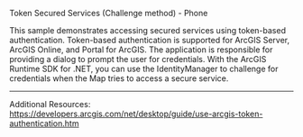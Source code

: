 Token Secured Services (Challenge method) - Phone

This sample demonstrates accessing secured services using token-based authentication. Token-based authentication is supported for ArcGIS Server, ArcGIS Online, and Portal for ArcGIS. The application is responsible for providing a dialog to prompt the user for credentials. With the ArcGIS Runtime SDK for .NET, you can use the IdentityManager to challenge for credentials when the Map tries to access a secure service.

--------------------

Additional Resources:
https://developers.arcgis.com/net/desktop/guide/use-arcgis-token-authentication.htm